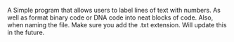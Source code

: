 A Simple program that allows users to label lines of text with numbers.
As well as format binary code or DNA code into neat blocks of code.
Also, when naming the file. Make sure you add the .txt extension. Will update this in the future.

